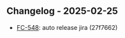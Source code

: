 ## Changelog - 2025-02-25

- [FC-548](https://fordeer.atlassian.net/FC-548): auto release jira (27f7662)

